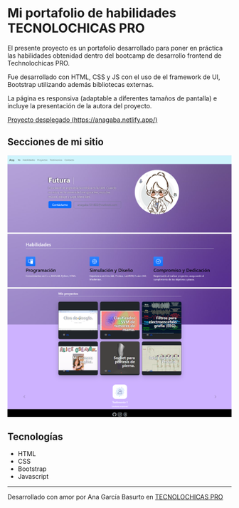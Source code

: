 # Mi portafolio de habilidades TECNOLOCHICAS PRO

El presente proyecto es un portafolio desarrollado para poner en práctica las habilidades obtenidad dentro del bootcamp de desarrollo frontend de Technolochicas PRO.

Fue desarrollado con HTML, CSS y JS con el uso de el framework de UI, Bootstrap utilizando además bibliotecas externas.

La página es responsiva (adaptable a diferentes tamaños de pantalla) e incluye la presentación de la autora del proyecto.

[Proyecto desplegado (https://anagaba.netlify.app/)](https://anagaba.netlify.app/)


## Secciones de mi sitio
![Presentación](assets/PT1.png)
![Habilidades](assets/PT2.png)
![Proyectos y testimonios](assets/PT3.png)

## Tecnologías

* HTML
* CSS
* Bootstrap
* Javascript

---

Desarrollado con amor por Ana García Basurto en [TECNOLOCHICAS  PRO](https://tecnolochicas.mx/)
